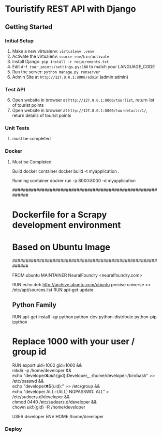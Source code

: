 Touristify REST API with Django
=========================

Getting Started
---------------

### Initial Setup ###
1. Make a new virtualenv: ``virtualenv .venv``
2. Activate the virtualenv: ``source env/bin/activate``
3. Install Django: ``pip install -r requirements.txt``
4. Edit ``drf_tour_points/settings.py:108`` to match your LANGUAGE_CODE
5. Run the server: ``python manage.py runserver``
6. Admin Site at ``http://127.0.0.1:8000/admin`` (admin:admin)


### Test API ###

6. Open website in browser at ``http://127.0.0.1:8000/tourlist``, return list of tourist points
7. Open website in browser at ``http://127.0.0.1:8000/tourdetails/1/``, return details of tourist points


### Unit Tests ###
1. must be completed

### Docker ###
1. Must be Completed

   Build docker container
   docker build -t myapplication .

   Running container
   docker run -p 8000:8000 -d myapplication

   ############################################################
   # Dockerfile for a Scrapy development environment
   # Based on Ubuntu Image
   ############################################################

   FROM ubuntu
   MAINTAINER NeuralFoundry <neuralfoundry.com>

   RUN echo deb http://archive.ubuntu.com/ubuntu precise universe >> /etc/apt/sources.list
   RUN apt-get update

   ## Python Family
   RUN apt-get install -qy python python-dev python-distribute python-pip ipython


   # Replace 1000 with your user / group id
   RUN export uid=1000 gid=1000 && \
       mkdir -p /home/developer && \
       echo "developer:x:${uid}:${gid}:Developer,,,:/home/developer:/bin/bash" >> /etc/passwd && \
       echo "developer:x:${uid}:" >> /etc/group && \
       echo "developer ALL=(ALL) NOPASSWD: ALL" > /etc/sudoers.d/developer && \
       chmod 0440 /etc/sudoers.d/developer && \
       chown ${uid}:${gid} -R /home/developer

   USER developer
   ENV HOME /home/developer


### Deploy ###
